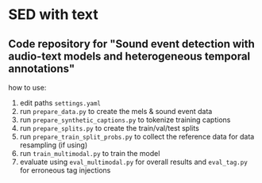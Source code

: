 # SED with text

## Code repository for "Sound event detection with audio-text models and heterogeneous temporal annotations"

how to use:
1. edit paths `settings.yaml`
2. run `prepare_data.py` to create the mels & sound event data
3. run `prepare_synthetic_captions.py` to tokenize training captions
4. run `prepare_splits.py` to create the train/val/test splits
5. run `prepare_train_split_probs.py` to collect the reference data for data resampling (if using)
6. run `train_multimodal.py` to train the model
7. evaluate using `eval_multimodal.py` for overall results and `eval_tag.py` for erroneous tag injections
